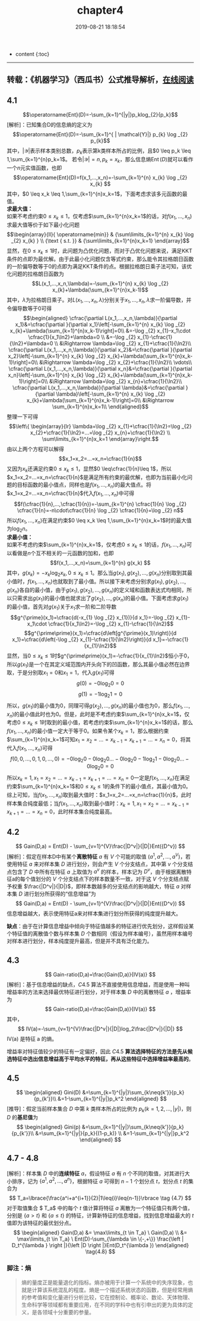 ﻿---
layout: post
title:  "chapter4"
date:   2019-08-21 18:18:54
categories: 西瓜书公式解析
tags: 西瓜书公式解析 
---

* content
{:toc}
---
转载：《机器学习》（西瓜书）公式推导解析，[在线阅读](https://datawhalechina.github.io/pumpkin-book)
---

## 4.1
$$\operatorname{Ent}(D)=-\sum_{k=1}^{|y|}p_klog_{2}{p_k}$$
[解析]：已知集合D的信息熵的定义为
$$\operatorname{Ent}(D)=-\sum_{k=1}^{ | \mathcal{Y}|} p_{k} \log _{2} p_{k}$$
其中，$| \mathcal{Y}|$表示样本类别总数，$p_k$表示第k类样本所占的比例，且$0 \leq p_k \leq 1,\sum_{k=1}^{n}p_k=1$。
若令$| \mathcal{Y}|=n,p_k=x_k$，那么信息熵$\operatorname{Ent}(D)$就可以看作一个$n$元实值函数，也即
$$\operatorname{Ent}(D)=f(x_1,...,x_n)=-\sum_{k=1}^{n} x_{k} \log _{2} x_{k} $$
其中，$0 \leq x_k \leq 1,\sum_{k=1}^{n}x_k=1$，下面考虑求该多元函数的最值。<br>
**求最大值：**<br>
如果不考虑约束$0 \leq x_k \leq 1$，仅考虑$\sum_{k=1}^{n}x_k=1$的话，对$f(x_1,...,x_n)$求最大值等价于如下最小化问题
$$\begin{array}{ll}{
\operatorname{min}} & {\sum\limits_{k=1}^{n} x_{k} \log _{2} x_{k} } \\ 
{\text { s.t. }} & {\sum\limits_{k=1}^{n}x_k=1} 
\end{array}$$
显然，在$0 \leq x_k \leq 1$时，此问题为凸优化问题，而对于凸优化问题来说，满足KKT条件的点即为最优解。由于此最小化问题仅含等式约束，那么能令其拉格朗日函数的一阶偏导数等于0的点即为满足KKT条件的点。根据拉格朗日乘子法可知，该优化问题的拉格朗日函数为
$$L(x_1,...,x_n,\lambda)=-\sum_{k=1}^{n} x_{k} \log _{2} x_{k}+\lambda(\sum_{k=1}^{n}x_k-1)$$
其中，$\lambda$为拉格朗日乘子。对$L(x_1,...,x_n,\lambda)$分别关于$x_1,...,x_n,\lambda$求一阶偏导数，并令偏导数等于0可得
$$\begin{aligned}
\cfrac{\partial L(x_1,...,x_n,\lambda)}{\partial x_1}&=\cfrac{\partial }{\partial x_1}\left[-\sum_{k=1}^{n} x_{k} \log _{2} x_{k}+\lambda(\sum_{k=1}^{n}x_k-1)\right]=0\\
&=-\log _{2} x_{1}-x_1\cdot \cfrac{1}{x_1\ln2}+\lambda=0 \\
&=-\log _{2} x_{1}-\cfrac{1}{\ln2}+\lambda=0 \\
&\Rightarrow \lambda=\log _{2} x_{1}+\cfrac{1}{\ln2}\\
\cfrac{\partial L(x_1,...,x_n,\lambda)}{\partial x_2}&=\cfrac{\partial }{\partial x_2}\left[-\sum_{k=1}^{n} x_{k} \log _{2} x_{k}+\lambda(\sum_{k=1}^{n}x_k-1)\right]=0\\
&\Rightarrow \lambda=\log _{2} x_{2}+\cfrac{1}{\ln2}\\
\vdots\\
\cfrac{\partial L(x_1,...,x_n,\lambda)}{\partial x_n}&=\cfrac{\partial }{\partial x_n}\left[-\sum_{k=1}^{n} x_{k} \log _{2} x_{k}+\lambda(\sum_{k=1}^{n}x_k-1)\right]=0\\
&\Rightarrow \lambda=\log _{2} x_{n}+\cfrac{1}{\ln2}\\
\cfrac{\partial L(x_1,...,x_n,\lambda)}{\partial \lambda}&=\cfrac{\partial }{\partial \lambda}\left[-\sum_{k=1}^{n} x_{k} \log _{2} x_{k}+\lambda(\sum_{k=1}^{n}x_k-1)\right]=0\\
&\Rightarrow \sum_{k=1}^{n}x_k=1\\
\end{aligned}$$
整理一下可得
$$\left\{ \begin{array}{lr}
\lambda=\log _{2} x_{1}+\cfrac{1}{\ln2}=\log _{2} x_{2}+\cfrac{1}{\ln2}=...=\log _{2} x_{n}+\cfrac{1}{\ln2} \\
\sum\limits_{k=1}^{n}x_k=1
\end{array}\right.$$
由以上两个方程可以解得
$$x_1=x_2=...=x_n=\cfrac{1}{n}$$
又因为$x_k$还满足约束$0 \leq x_k \leq 1$，显然$0 \leq\cfrac{1}{n}\leq 1$，所以$x_1=x_2=...=x_n=\cfrac{1}{n}$是满足所有约束的最优解，也即为当前最小化问题的目标函数的最小值点，同样也是$f(x_1,...,x_n)$的最大值点。将$x_1=x_2=...=x_n=\cfrac{1}{n}$代入$f(x_1,...,x_n)$中可得
$$f(\cfrac{1}{n},...,\cfrac{1}{n})=-\sum_{k=1}^{n} \cfrac{1}{n} \log _{2} \cfrac{1}{n}=-n\cdot\cfrac{1}{n} \log _{2} \cfrac{1}{n}=\log _{2} n$$
所以$f(x_1,...,x_n)$在满足约束$0 \leq x_k \leq 1,\sum_{k=1}^{n}x_k=1$时的最大值为$\log _{2} n$。<br>
**求最小值：**<br>
如果不考虑约束$\sum_{k=1}^{n}x_k=1$，仅考虑$0 \leq x_k \leq 1$的话，$f(x_1,...,x_n)$可以看做是$n$个互不相关的一元函数的加和，也即
$$f(x_1,...,x_n)=\sum_{k=1}^{n} g(x_k) $$
其中，$g(x_k)=-x_{k} \log _{2} x_{k},0 \leq x_k \leq 1$。那么当$g(x_1),g(x_2),...,g(x_n)$分别取到其最小值时，$f(x_1,...,x_n)$也就取到了最小值。所以接下来考虑分别求$g(x_1),g(x_2),...,g(x_n)$各自的最小值，由于$g(x_1),g(x_2),...,g(x_n)$的定义域和函数表达式均相同，所以只需求出$g(x_1)$的最小值也就求出了$g(x_2),...,g(x_n)$的最小值。下面考虑求$g(x_1)$的最小值，首先对$g(x_1)$关于$x_1$求一阶和二阶导数
$$g^{\prime}(x_1)=\cfrac{d(-x_{1} \log _{2} x_{1})}{d x_1}=-\log _{2} x_{1}-x_1\cdot \cfrac{1}{x_1\ln2}=-\log _{2} x_{1}-\cfrac{1}{\ln2}$$
$$g^{\prime\prime}(x_1)=\cfrac{d\left[g^{\prime}(x_1)\right)}{d x_1}=\cfrac{d\left(-\log _{2} x_{1}-\cfrac{1}{\ln2}\right)}{d x_1}=-\cfrac{1}{x_{1}\ln2}$$
显然，当$0 \leq x_k \leq 1$时$g^{\prime\prime}(x_1)=-\cfrac{1}{x_{1}\ln2}$恒小于0，所以$g(x_1)$是一个在其定义域范围内开头向下的凹函数，那么其最小值必然在边界取，于是分别取$x_1=0$和$x_1=1$，代入$g(x_1)$可得
$$g(0)=-0\log _{2} 0=0$$
$$g(1)=-1\log _{2} 1=0$$
所以，$g(x_1)$的最小值为0，同理可得$g(x_2),...,g(x_n)$的最小值也为0，那么$f(x_1,...,x_n)$的最小值此时也为0。但是，此时是不考虑约束$\sum_{k=1}^{n}x_k=1$，仅考虑$0 \leq x_k \leq 1$时取到的最小值，若考虑约束$\sum_{k=1}^{n}x_k=1$的话，那么$f(x_1,...,x_n)$的最小值一定大于等于0。如果令某个$x_k=1$，那么根据约束$\sum_{k=1}^{n}x_k=1$可知$x_1=x_2=...=x_{k-1}=x_{k+1}=...=x_n=0$，将其代入$f(x_1,...,x_n)$可得
$$f(0,0,...,0,1,0,...,0)=-0 \log _{2}0-0 \log _{2}0...-0 \log _{2}0-1 \log _{2}1-0 \log _{2}0...-0 \log _{2}0=0 $$
所以$x_k=1,x_1=x_2=...=x_{k-1}=x_{k+1}=...=x_n=0$一定是$f(x_1,...,x_n)$在满足约束$\sum_{k=1}^{n}x_k=1$和$0 \leq x_k \leq 1$的条件下的最小值点，其最小值为0。<br>
综上可知，当$f(x_1,...,x_n)$取到最大值时：$x_1=x_2=...=x_n=\cfrac{1}{n}$，此时样本集合纯度最低；当$f(x_1,...,x_n)$取到最小值时：$x_k=1,x_1=x_2=...=x_{k-1}=x_{k+1}=...=x_n=0$，此时样本集合纯度最高。

## 4.2
$$
Gain(D,a) = Ent(D) - \sum_{v=1}^{V}\frac{|D^v|}{|D|}Ent({D^v})
$$
[解析]：假定在样本D中有某个**离散特征** $a$ 有 $V$ 个可能的取值 $(a^1,a^2,...,a^V)$，若使用特征 $a$ 来对样本集 $D$ 进行划分，则会产生 $V$ 个分支结点，其中第 $v$ 个分支结点包含了 $D$ 中所有在特征 $a$ 上取值为 $a^v$ 的样本，样本记为 $D^v$，由于根据离散特征a的每个值划分的 $V$ 个分支结点下的样本数量不一致，对于这 $V$ 个分支结点赋予权重 $\frac{|D^v|}{|D|}$，即样本数越多的分支结点的影响越大，特征 $a$ 对样本集 $D$ 进行划分所获得的“信息增益”为
$$
Gain(D,a) = Ent(D) - \sum_{v=1}^{V}\frac{|D^v|}{|D|}Ent({D^v})
$$
信息增益越大，表示使用特征a来对样本集进行划分所获得的纯度提升越大。

**缺点**：由于在计算信息增益中倾向于特征值越多的特征进行优先划分，这样假设某个特征值的离散值个数与样本集 $D$ 个数相同（假设为样本编号），虽然用样本编号对样本进行划分，样本纯度提升最高，但是并不具有泛化能力。

## 4.3
$$
Gain-ratio(D,a)=\frac{Gain(D,a)}{IV(a)}
$$
[解析]：基于信息增益的缺点，$C4.5$ 算法不直接使用信息增益，而是使用一种叫增益率的方法来选择最优特征进行划分，对于样本集 $D$ 中的离散特征 $a$ ，增益率为
$$
Gain-ratio(D,a)=\frac{Gain(D,a)}{IV(a)} 
$$
其中，
$$
IV(a)=-\sum_{v=1}^{V}\frac{|D^v|}{|D|}log_2\frac{|D^v|}{|D|}
$$
IV(a) 是特征 a 的熵。

增益率对特征值较少的特征有一定偏好，因此 $C4.5$ **算法选择特征的方法是先从候选特征中选出信息增益高于平均水平的特征，再从这些特征中选择增益率最高的**。

## 4.5

$$
\begin{aligned}
Gini(D) &=\sum_{k=1}^{|y|}\sum_{k\neq{k'}}{p_k}{p_{k'}}\\
&=1-\sum_{k=1}^{|y|}p_k^2 
\end{aligned}
$$
[推导]：假定当前样本集合 $D$ 中第 $k$ 类样本所占的比例为 $p_k(k =1,2,...,|y|)$，则 $D$ 的**基尼值**为
$$
\begin{aligned}
Gini(p) &=\sum_{k=1}^{|y|}\sum_{k\neq{k'}}{p_k}{p_{k'}}\\
&=\sum_{k=1}^{|y|}{p_k}{(1-p_k)} \\
&=1-\sum_{k=1}^{|y|}p_k^2 
\end{aligned}
$$

## 4.7 - 4.8

[解析]：样本集 $D$ 中的**连续特征** $a$，假设特征 $a$ 有 $n$ 个不同的取值，对其进行大小排序，记为 $\lbrace{a^1,a^2,...,a^n}\rbrace$，根据特征 $a$ 可得到 $n-1$ 个划分点 $t$，划分点 $t$ 的集合为
$$
T_a=\lbrace{\frac{a^i+a^{i+1}}{2}|1\leq{i}\leq{n-1}}\rbrace \tag {4.7}
$$
对于取值集合 $ T_a$  中的每个 $t$  值计算将特征 $a$  离散为一个特征值只有两个值，分别是 $\lbrace{a} >t\rbrace$ 和 $\lbrace{a} \leq{t}\rbrace$  的特征，计算新特征的信息增益，找到信息增益最大的 $t$ 值即为该特征的最优划分点。
$$
\begin{aligned}
Gain(D,a) &= \max\limits_{t \in T_a} \ Gain(D,a) \\
&= \max\limits_{t \in T_a} \ Ent(D)-\sum_{\lambda \in \{-,+\}} \frac{\left | D_t^{\lambda } \right |}{\left |D  \right |}Ent(D_t^{\lambda }) \end{aligned} \tag{4.8}
$$

### 脚注：熵

 >熵的量度正是能量退化的指标。熵亦被用于计算一个系统中的失序现象，也就是计算该系统混乱的程度。熵是一个描述系统状态的函数，但是经常用熵的参考值和变化量进行分析比较，它在控制论、概率论、数论、天体物理、生命科学等领域都有重要应用，在不同的学科中也有引申出的更为具体的定义，是各领域十分重要的参量。
